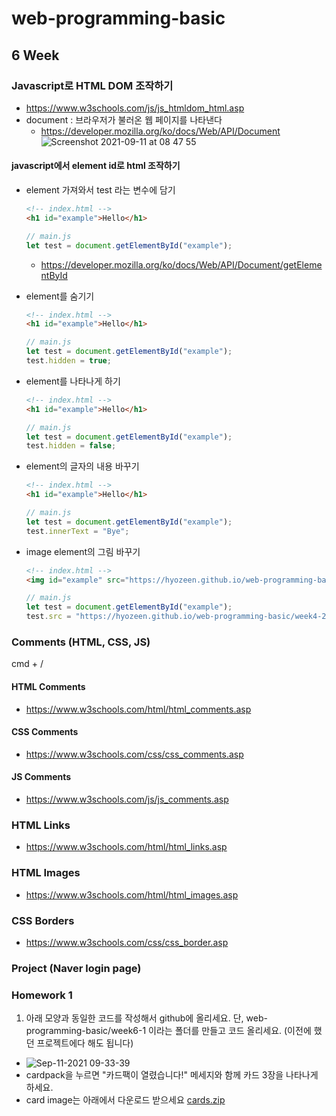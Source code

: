 # web-programming-basic

## 6 Week

### Javascript로 HTML DOM 조작하기
- https://www.w3schools.com/js/js_htmldom_html.asp
- document
  : 브라우저가 불러온 웹 페이지를 나타낸다
  - https://developer.mozilla.org/ko/docs/Web/API/Document
  ![Screenshot 2021-09-11 at 08 47 55](https://user-images.githubusercontent.com/86503646/132928382-fece322f-15c5-4f7c-9ddb-8327eaaaca1f.png)


#### javascript에서 element id로 html 조작하기 
- element 가져와서 test 라는 변수에 담기
  ```html
  <!-- index.html -->
  <h1 id="example">Hello</h1>
  ```
  
  ```js
  // main.js
  let test = document.getElementById("example");
  ```
  - https://developer.mozilla.org/ko/docs/Web/API/Document/getElementById
  
- element를 숨기기
  ```html
  <!-- index.html -->
  <h1 id="example">Hello</h1>
  ```
  
  ```js
  // main.js
  let test = document.getElementById("example");
  test.hidden = true;
  ```
  
- element를 나타나게 하기

  ```html
  <!-- index.html -->
  <h1 id="example">Hello</h1>
  ```
  
  ```js
  // main.js
  let test = document.getElementById("example");
  test.hidden = false;
  ```
  
- element의 글자의 내용 바꾸기

  ```html
  <!-- index.html -->
  <h1 id="example">Hello</h1>
  ```
  
  ```js
  // main.js
  let test = document.getElementById("example");
  test.innerText = "Bye";
  ```
  
- image element의 그림 바꾸기

  ```html
  <!-- index.html -->
  <img id="example" src="https://hyozeen.github.io/web-programming-basic/week4-2/images/cardpack.png">
  ```
  
  ```js
  // main.js
  let test = document.getElementById("example");
  test.src = "https://hyozeen.github.io/web-programming-basic/week4-2/images/card/card0.png";
  ```

### Comments (HTML, CSS, JS)
<kdb>cmd + /</kbd>
#### HTML Comments
- https://www.w3schools.com/html/html_comments.asp
#### CSS Comments
- https://www.w3schools.com/css/css_comments.asp
#### JS Comments
- https://www.w3schools.com/js/js_comments.asp

### HTML Links
- https://www.w3schools.com/html/html_links.asp

### HTML Images
- https://www.w3schools.com/html/html_images.asp

### CSS Borders
- https://www.w3schools.com/css/css_border.asp


### Project (Naver login page)

### Homework 1
1) 아래 모양과 동일한 코드를 작성해서 github에 올리세요. 단, web-programming-basic/week6-1 이라는 폴더를 만들고 코드 올리세요. (이전에 했던 프로젝트에다 해도 됩니다)
- ![Sep-11-2021 09-33-39](https://user-images.githubusercontent.com/86503646/132930253-81d5e37c-c13b-4aa1-a33b-7b3a47c469bd.gif)
- cardpack을 누르면 "카드팩이 열렸습니다!" 메세지와 함께 카드 3장을 나타나게 하세요.
- card image는 아래에서 다운로드 받으세요
[cards.zip](https://github.com/hyozeen/web-programming-basic/files/7146942/cards.zip)

